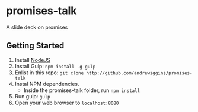 # promises-talk

A slide deck on promises

## Getting Started

1. Install [NodeJS](https://nodejs.org/)
2. Install Gulp: `npm install -g gulp`
2. Enlist in this repo: `git clone http://github.com/andrewiggins/promises-talk`
3. Instal NPM dependencies.
    * Inside the promises-talk folder, run `npm install`
4. Run gulp: `gulp`
5. Open your web browser to `localhost:8080`
